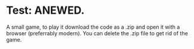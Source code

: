 # Test: ANEWED.
A small game, to play it download the code as a .zip and open it with a browser (preferrably modern). You can delete the .zip file to get rid of the game.
